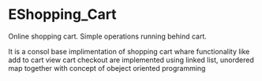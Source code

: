 # EShopping_Cart
Online shopping cart. Simple operations running behind cart.

It is a consol base implimentation of shopping cart
whare functionality like
  add to cart 
  view cart 
  checkout 
are implemented using linked list, unordered map together with concept of obeject oriented programming
